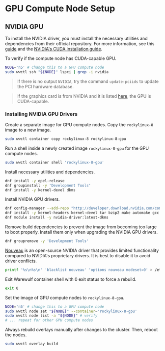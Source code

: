 # GPU Compute Node Setup

## NVIDIA GPU

To install the NVIDIA driver, you must install the necessary utilities and dependencies from their official repository. For more information, see this [guide](https://docs.rockylinux.org/desktop/display/installing_nvidia_gpu_drivers/) and the [NVIDIA's CUDA installation guide](https://docs.nvidia.com/cuda/pdf/CUDA_Installation_Guide_Linux.pdf).

To verify if the compute node has CUDA-capable GPU.

``` sh
NODE='n5' # change this to a GPU compute node
sudo wwctl ssh "${NODE}" lspci | grep -i nvidia
```

> If there is no output `NVIDIA`, try the command `update-pciids` to update the PCI hardware database.

> If the graphics card is from NVIDIA and it is listed [here](https://developer.nvidia.com/cuda-gpus), the
GPU is CUDA-capable.

### Installing NVIDIA GPU Drivers

Create a separate image for GPU compute nodes. Copy the `rockylinux-8` image to a new image.

``` sh
sudo wwctl container copy rockylinux-8 rockylinux-8-gpu
```

Run a shell inside a newly created image `rockylinux-8-gpu` for the GPU compute nodes.

``` sh
sudo wwctl container shell 'rockylinux-8-gpu'
```

Install necessary utilities and dependencies.

``` sh
dnf install -y epel-release
dnf groupinstall -y 'Development Tools'
dnf install -y kernel-devel dkms
```

Install NVIDIA GPU drivers.

``` sh
dnf config-manager --add-repo "http://developer.download.nvidia.com/compute/cuda/repos/rhel8/$(uname -i)/cuda-rhel8.repo"
dnf install -y kernel-headers kernel-devel tar bzip2 make automake gcc gcc-c++ pciutils elfutils-libelf-devel libglvnd-opengl libglvnd-glx libglvnd-devel acpid pkgconf dkms
dnf module install -y nvidia-driver:latest-dkms
```

Remove build dependencies to prevent the image from becoming too large to boot properly. Install them only when upgrading the NVIDIA GPU drivers.

``` sh
dnf groupremove -y 'Development Tools'
```

[Nouveau](https://nouveau.freedesktop.org/) is an open-source NVIDIA driver that provides limited functionality compared to NVIDIA's proprietary drivers. It is best to disable it to avoid driver conflicts.

``` sh
printf '%s\n%s\n' 'blacklist nouveau' 'options nouveau modeset=0' > /etc/modprobe.d/blacklist-nouveau.conf
```

Exit Warewulf container shell with 0 exit status to force a rebuild.

``` sh
exit 0
```

Set the image of GPU compute nodes to `rockylinux-8-gpu`.

``` sh
NODE='n5' # change this to a GPU compute node
sudo wwctl node set "${NODE}" --container='rockylinux-8-gpu'
sudo wwctl node list -a "${NODE}" # verify
# ... repeat for other GPU compute nodes
```

Always rebuild overlays manually after changes to the cluster. Then, reboot the nodes.

``` sh
sudo wwctl overlay build
```
